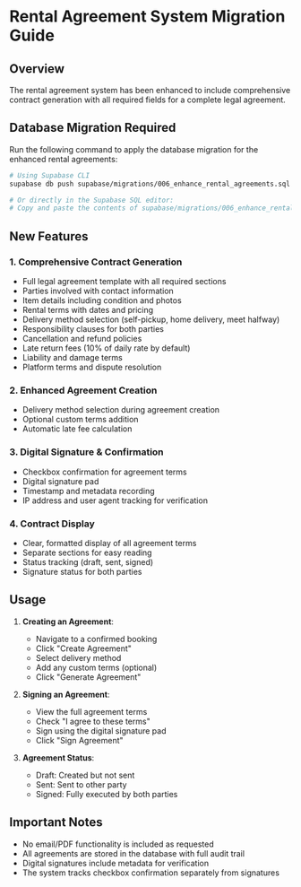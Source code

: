 # Rental Agreement System Migration Guide

## Overview
The rental agreement system has been enhanced to include comprehensive contract generation with all required fields for a complete legal agreement.

## Database Migration Required

Run the following command to apply the database migration for the enhanced rental agreements:

```bash
# Using Supabase CLI
supabase db push supabase/migrations/006_enhance_rental_agreements.sql

# Or directly in the Supabase SQL editor:
# Copy and paste the contents of supabase/migrations/006_enhance_rental_agreements.sql
```

## New Features

### 1. Comprehensive Contract Generation
- Full legal agreement template with all required sections
- Parties involved with contact information
- Item details including condition and photos
- Rental terms with dates and pricing
- Delivery method selection (self-pickup, home delivery, meet halfway)
- Responsibility clauses for both parties
- Cancellation and refund policies
- Late return fees (10% of daily rate by default)
- Liability and damage terms
- Platform terms and dispute resolution

### 2. Enhanced Agreement Creation
- Delivery method selection during agreement creation
- Optional custom terms addition
- Automatic late fee calculation

### 3. Digital Signature & Confirmation
- Checkbox confirmation for agreement terms
- Digital signature pad
- Timestamp and metadata recording
- IP address and user agent tracking for verification

### 4. Contract Display
- Clear, formatted display of all agreement terms
- Separate sections for easy reading
- Status tracking (draft, sent, signed)
- Signature status for both parties

## Usage

1. **Creating an Agreement**:
   - Navigate to a confirmed booking
   - Click "Create Agreement"
   - Select delivery method
   - Add any custom terms (optional)
   - Click "Generate Agreement"

2. **Signing an Agreement**:
   - View the full agreement terms
   - Check "I agree to these terms"
   - Sign using the digital signature pad
   - Click "Sign Agreement"

3. **Agreement Status**:
   - Draft: Created but not sent
   - Sent: Sent to other party
   - Signed: Fully executed by both parties

## Important Notes

- No email/PDF functionality is included as requested
- All agreements are stored in the database with full audit trail
- Digital signatures include metadata for verification
- The system tracks checkbox confirmation separately from signatures